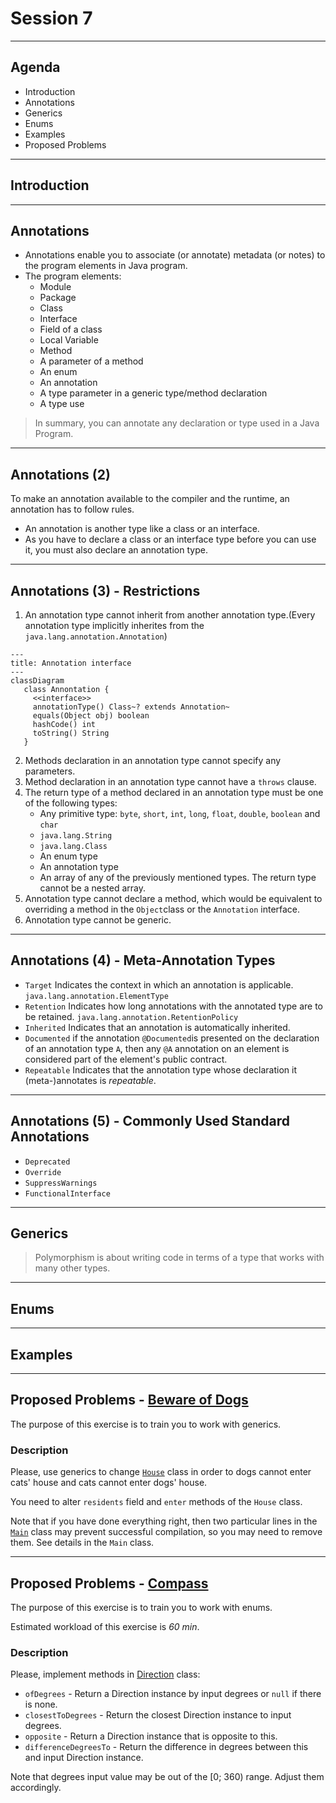 # Session 7

---

## Agenda

* Introduction
* Annotations
* Generics
* Enums
* Examples
* Proposed Problems

---

## Introduction

---

## Annotations

* Annotations enable you to associate (or annotate) metadata (or notes) to the program elements in Java program.
* The program elements: 
  * Module
  * Package
  * Class
  * Interface
  * Field of a class
  * Local Variable
  * Method
  * A parameter of a method
  * An enum
  * An annotation
  * A type parameter in a generic type/method declaration
  * A type use

> In summary, you can annotate any declaration or type used in a Java Program.

---

## Annotations (2)

To make an annotation available to the compiler and the runtime, an annotation has to follow rules.

* An annotation is another type like a class or an interface.
* As you have to declare a class or an interface type before you can use it, you must also declare an annotation type.

---

## Annotations (3) - Restrictions

1. An annotation type cannot inherit from another annotation type.(Every annotation type implicitly inherites from the `java.lang.annotation.Annotation`)
```mermaid
---
title: Annotation interface
---
classDiagram
   class Annontation {
     <<interface>> 
     annotationType() Class~? extends Annotation~
     equals(Object obj) boolean
     hashCode() int
     toString() String
   }
```


2. Methods declaration in an annotation type cannot specify any parameters.
3. Method declaration in an annotation type cannot have a `throws` clause.
4. The return type of a method declared in an annotation type must be one of the following types:
   * Any primitive type: `byte`, `short`, `int`, `long`, `float`, `double`, `boolean` and `char`
   * `java.lang.String`
   * `java.lang.Class`
   * An enum type
   * An annotation type
   * An array of any of the previously mentioned types. The return type cannot be a nested array.
5. Annotation type cannot declare a method, which would be equivalent to overriding a method in the `Object`class or the `Annotation` interface.
6. Annotation type cannot be generic.



---

## Annotations (4) - Meta-Annotation Types

* `Target` Indicates the context in which an annotation is applicable. `java.lang.annotation.ElementType`
* `Retention` Indicates how long annotations with the annotated type are to be retained. `java.lang.annotation.RetentionPolicy`
* `Inherited` Indicates that an annotation is automatically inherited.
* `Documented` if the annotation `@Documented`is presented on the declaration of an annotation type `A`, then any `@A` annotation on an element is considered part of the element's public contract. 
* `Repeatable` Indicates that the annotation type whose declaration it (meta-)annotates is *repeatable*.

---

## Annotations (5) - Commonly Used Standard Annotations

* `Deprecated`
* `Override`
* `SuppressWarnings`
* `FunctionalInterface`

---

## Generics

> Polymorphism is about writing code in terms of a type that works with many other types.

---

## Enums



---

## Examples

---

## Proposed Problems - [Beware of Dogs](https://gitlab.com/juan_cardona_epam/beware-of-dogs) 

The purpose of this exercise is to train you to work with generics.

### Description

Please, use generics to change [`House`]() class in order to dogs cannot enter cats' house and cats cannot enter dogs' house.

You need to alter `residents` field and `enter` methods of the `House` class.

Note that if you have done everything right, then two particular lines in the [`Main`]() class may prevent successful compilation, so you may need to remove them. See details in the `Main` class.

---

## Proposed Problems - [Compass](https://gitlab.com/juan_cardona_epam/compass) 

The purpose of this exercise is to train you to work with enums.

Estimated workload of this exercise is *60 min*.

### Description

Please, implement methods in [Direction]() class:

- `ofDegrees` - Return a Direction instance by input degrees or `null` if there is none.
- `closestToDegrees` - Return the closest Direction instance to input degrees.
- `opposite` - Return a Direction instance that is opposite to this.
- `differenceDegreesTo` - Return the difference in degrees between this and input Direction instance.

Note that degrees input value may be out of the [0; 360) range. Adjust them accordingly.

